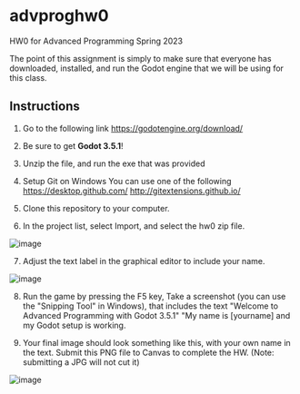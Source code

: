 # advproghw0
HW0 for Advanced Programming Spring 2023

The point of this assignment is simply to make sure that everyone has downloaded, installed, and run the Godot engine that we will be using for this class.

## Instructions

1. Go to the following link
https://godotengine.org/download/

2. Be sure to get **Godot 3.5.1**!

3. Unzip the file, and run the exe that was provided

4. Setup Git on Windows
You can use one of the following
https://desktop.github.com/
http://gitextensions.github.io/

5. Clone this repository to your computer.

6. In the project list, select Import, and select the hw0 zip file.

![image](https://user-images.githubusercontent.com/392417/220438016-56208bec-fb9c-49aa-bdda-0266a0170485.png)

7. Adjust the text label in the graphical editor to include your name.

![image](https://user-images.githubusercontent.com/392417/220442763-2ca2ae74-8657-470e-9a22-998946f9a84e.png)

8. Run the game by pressing the F5 key, Take a screenshot (you can use the "Snipping Tool" in Windows), that includes the text "Welcome to Advanced Programming with Godot 3.5.1" "My name is [yourname] and my Godot setup is working.

9. Your final image should look something like this, with your own name in the text. Submit this PNG file to Canvas to complete the HW. 
(Note: submitting a JPG will not cut it)

![image](https://user-images.githubusercontent.com/392417/220440400-723d5214-6af6-4a7d-8551-ba0e9254e1cb.png)
